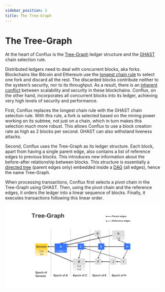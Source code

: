 ```yaml
---
sidebar_position: 2
title: The Tree-Graph
---
```


# The Tree-Graph

At the heart of Conflux is the [Tree-Graph](https://arxiv.org/pdf/1805.03870.pdf) ledger structure and the [GHAST](https://confluxnetwork.medium.com/conflux-research-group-ghast-mechanism-adaptive-weight-ghast-explained-part-1-ffe8224a7282) chain selection rule.

Distributed ledgers need to deal with concurrent blocks, aka forks. Blockchains like Bitcoin and Ethereum use the [longest chain rule](https://confluxnetwork.medium.com/advantages-and-disadvantages-of-the-longest-chain-rule-bc27225a2728) to select one fork and discard all the rest. The discarded blocks contribute neither to the system’s security, nor to its throughput. As a result, there is an [inherent conflict](https://eprint.iacr.org/2013/881.pdf) between scalability and security in these blockchains. Conflux, on the other hand, incorporates all concurrent blocks into its ledger, achieving very high levels of security and performance.

First, Conflux replaces the longest chain rule with the GHAST chain selection rule. With this rule, a fork is selected based on the mining power working on its subtree, not just on a chain, which in turn makes this selection much more robust. This allows Conflux to use a block creation rate as high as 2 blocks per second. GHAST can also withstand liveness attacks.

Second, Conflux uses the Tree-Graph as its ledger structure. Each block, apart from having a single parent edge, also contains a list of reference edges to previous blocks. This introduces new information about the before-after relationship between blocks. This structure is essentially a [directed tree](https://en.wikipedia.org/wiki/Polytree) (parent edges only) embedded inside a [DAG](https://en.wikipedia.org/wiki/Directed_acyclic_graph) (all edges), hence the name Tree-Graph.

When processing transactions, Conflux first selects a pivot chain in the Tree-Graph using GHAST. Then, using the pivot chain and the reference edges, it orders the ledger into a linear sequence of blocks. Finally, it executes transactions following this linear order.

![Tree Graph](../../img/tree_graph.jpg)